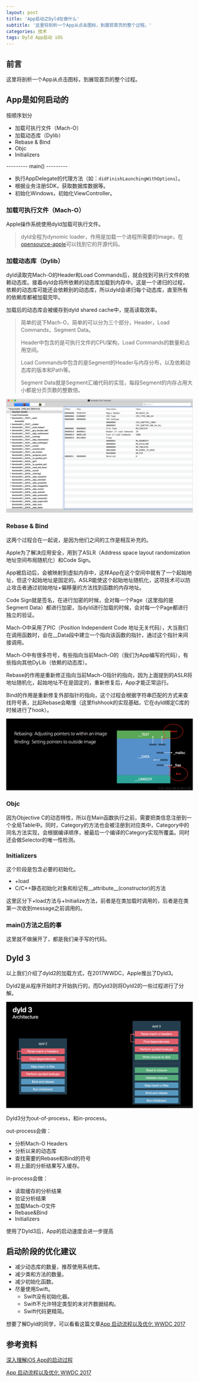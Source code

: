 ```yaml
---
layout: post
title: 'App启动之Dyld在做什么'
subtitle: '这里将剖析一个App从点击图标，到展现首页的整个过程。'
categories: 技术
tags: Dyld App启动 iOS
---
```


## 前言

这里将剖析一个App从点击图标，到展现首页的整个过程。

## App是如何启动的

按顺序划分

-   加载可执行文件（Mach-O）
-   加载动态库（Dylib）
-   Rebase & Bind
-   Objc
-   Initializers

--------- main() ---------

-   执行AppDelegate的代理方法（如：`didFinishLaunchingWithOptions`）。
-   根据业务注册SDK，获取数据库数据等。
-   初始化Windows，初始化ViewController。

### 加载可执行文件（Mach-O）

Apple操作系统使用dyld加载可执行文件。

>   dyld全程为dynomic loader，作用是加载一个进程所需要的Image，在[opensource-apple](https://opensource.apple.com)可以找到它的开源代码。

### 加载动态库（Dylib）

dyld读取完Mach-O的Header和Load Commands后，就会找到可执行文件的依赖动态库。接着dyld会将所依赖的动态库加载到内存中。这是一个递归的过程，依赖的动态库可能还会依赖别的动态库，所以dyld会递归每个动态库，直至所有的依赖库都被加载完毕。

加载后的动态库会被缓存到dyld shared cache中，提高读取效率。

>   简单的说下Mach-O，简单的可以分为三个部分，Header，Load Commands，Segment Data。
>
>   Header中包含的是可执行文件的CPU架构，Load Commands的数量和占用空间。
>
>   Load Commands中包含的是Segment的Header与内存分布，以及依赖动态库的版本和Path等。
>
>   Segment Data就是Segment汇编代码的实现，每段Segment的内存占用大小都是分页页数的整数倍。

![WX20190317-130144@2x](/assets/post/iOS-dyld-2019-03-17-3.png)

### Rebase & Bind

这两个过程合在一起说，是因为他们之间的工作是相互补充的。

Apple为了解决应用安全，用到了ASLR（Address space layout randomization 地址空间布局随机化）和Code Sign。

App被启动后，会被映射到虚拟内存中，这样App在这个空间中就有了一个起始地址，但这个起始地址是固定的。ASLR能使这个起始地址随机化，这项技术可以防止攻击者通过初始地址+偏移量的方法找到函数的内存地址。

Code Sign就是签名，在进行加密的时候，会对每一个Page（这里指的是Segment Data）都进行加密，当dyld进行加载的时候，会对每一个Page都进行独立的验证。

Mach-O中采用了PIC（Position Independent Code 地址无关代码），大当我们在调用函数时，会在\_\_Data段中建立一个指向该函数的指针，通过这个指针来间接调用。

Mach-O中有很多符号，有些指向当前Mach-O的（我们为App编写的代码），有些指向其他DyLib（依赖的动态库）。

Rebase的作用是重新修正指向当前Mach-O指针的指向，因为上面提到的ASLR将地址随机化，起始地址不在是固定的，重新修复后，App才能正常运行。

Bind的作用是重新修复外部指针的指向，这个过程会根据字符串匹配的方式来查找符号表，比起Rebase会略慢（这里fishhook的实现基础，它在dyld绑定C库的时候进行了hook）。

![iOS-dyld-2019-03-17-2](/assets/post/iOS-dyld-2019-03-17-2.png)

### Objc

因为Objective C的动态特性，所以在Main函数执行之前，需要把类信息注册到一个全局Table中。同时，Category的方法也会被注册到对应类中，Category中的同名方法实现，会根据编译顺序，被最后一个编译的Category实现所覆盖。同时还会做Selector的唯一性检测。

### Initializers

这个阶段是包含必要的初始化。

-   +load
-   C/C++静态初始化对象和标记有\_\_attribute\_\_(constructor)的方法

这里区分下+load方法与+Initialize方法，前者是在类加载时调用的，后者是在类第一次收到message之前调用的。

### main()方法之后的事

这里就不做展开了，都是我们亲手写的代码。

## Dyld 3

以上我们介绍了dyld2的加载方式，在2017WWDC，Apple推出了Dyld3。

Dyld2是从程序开始时才开始执行的，而Dyld3则将Dyld2的一些过程进行了分解。

![iOS-dyld-2019-03-17-1](/assets/post/iOS-dyld-2019-03-17-1.png)

Dyld3分为out-of-process，和in-process。

out-process会做：

-   分析Mach-O Headers
-   分析以来的动态库
-   查找需要的Rebase和Bind的符号
-   将上面的分析结果写入缓存。

in-process会做：

-   读取缓存的分析结果
-   验证分析结果
-   加载Mach-O文件
-   Rebase&Bind
-   Initializers

使用了Dyld3后，App的启动速度会进一步提高

## 启动阶段的优化建议

-   减少动态库的数量，推荐使用系统库。
-   减少类和方法的数量。
-   减少初始化函数。
-   尽量使用Swift。
    -   Swift没有初始化器。
    -   Swift不允许特定类型的未对齐数据结构。
    -   Swift代码更精简。



想要了解Dyld的同学，可以看看这篇文章[App 启动流程以及优化 WWDC 2017](https://www.jianshu.com/p/96f66b0c943c)

## 参考资料

[深入理解iOS App的启动过程](https://blog.csdn.net/Hello_Hwc/article/details/78317863)

[App 启动流程以及优化 WWDC 2017](https://www.jianshu.com/p/96f66b0c943c)